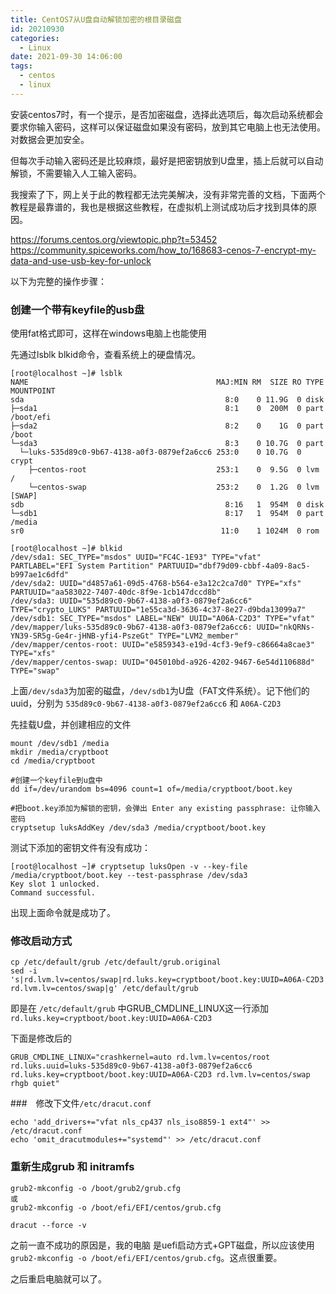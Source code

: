 ```yaml
---
title: CentOS7从U盘自动解锁加密的根目录磁盘
id: 20210930
categories:
  - Linux
date: 2021-09-30 14:06:00
tags: 
  - centos
  - linux
---
```


安装centos7时，有一个提示，是否加密磁盘，选择此选项后，每次启动系统都会要求你输入密码，这样可以保证磁盘如果没有密码，放到其它电脑上也无法使用。对数据会更加安全。

但每次手动输入密码还是比较麻烦，最好是把密钥放到U盘里，插上后就可以自动解锁，不需要输入人工输入密码。

我搜索了下，网上关于此的教程都无法完美解决，没有非常完善的文档，下面两个教程是最靠谱的，我也是根据这些教程，在虚拟机上测试成功后才找到具体的原因。

https://forums.centos.org/viewtopic.php?t=53452
https://community.spiceworks.com/how_to/168683-cenos-7-encrypt-my-data-and-use-usb-key-for-unlock


以下为完整的操作步骤：

### 创建一个带有keyfile的usb盘

使用fat格式即可，这样在windows电脑上也能使用

先通过lsblk blkid命令，查看系统上的硬盘情况。

```
[root@localhost ~]# lsblk
NAME                                          MAJ:MIN RM  SIZE RO TYPE  MOUNTPOINT
sda                                             8:0    0 11.9G  0 disk
├─sda1                                          8:1    0  200M  0 part  /boot/efi
├─sda2                                          8:2    0    1G  0 part  /boot
└─sda3                                          8:3    0 10.7G  0 part
  └─luks-535d89c0-9b67-4138-a0f3-0879ef2a6cc6 253:0    0 10.7G  0 crypt
    ├─centos-root                             253:1    0  9.5G  0 lvm   /
    └─centos-swap                             253:2    0  1.2G  0 lvm   [SWAP]
sdb                                             8:16   1  954M  0 disk
└─sdb1                                          8:17   1  954M  0 part  /media
sr0                                            11:0    1 1024M  0 rom
```

```
[root@localhost ~]# blkid
/dev/sda1: SEC_TYPE="msdos" UUID="FC4C-1E93" TYPE="vfat" PARTLABEL="EFI System Partition" PARTUUID="dbf79d09-cbbf-4a09-8ac5-b997ae1c6dfd"
/dev/sda2: UUID="d4857a61-09d5-4768-b564-e3a12c2ca7d0" TYPE="xfs" PARTUUID="aa583022-7407-40dc-8f9e-1cb147dccd8b"
/dev/sda3: UUID="535d89c0-9b67-4138-a0f3-0879ef2a6cc6" TYPE="crypto_LUKS" PARTUUID="1e55ca3d-3636-4c37-8e27-d9bda13099a7"
/dev/sdb1: SEC_TYPE="msdos" LABEL="NEW" UUID="A06A-C2D3" TYPE="vfat"
/dev/mapper/luks-535d89c0-9b67-4138-a0f3-0879ef2a6cc6: UUID="nkQRNs-YN39-SR5g-Ge4r-jHNB-yfi4-PszeGt" TYPE="LVM2_member"
/dev/mapper/centos-root: UUID="e5859343-e19d-4cf3-9ef9-c86664a8cae3" TYPE="xfs"
/dev/mapper/centos-swap: UUID="045010bd-a926-4202-9467-6e54d110688d" TYPE="swap"
```

上面`/dev/sda3`为加密的磁盘，`/dev/sdb1`为U盘（FAT文件系统）。记下他们的uuid，分别为
`535d89c0-9b67-4138-a0f3-0879ef2a6cc6` 和 `A06A-C2D3`

先挂载U盘，并创建相应的文件

```
mount /dev/sdb1 /media 
mkdir /media/cryptboot 
cd /media/cryptboot

#创建一个keyfile到u盘中
dd if=/dev/urandom bs=4096 count=1 of=/media/cryptboot/boot.key

#把boot.key添加为解锁的密钥，会弹出 Enter any existing passphrase: 让你输入密码
cryptsetup luksAddKey /dev/sda3 /media/cryptboot/boot.key
```

测试下添加的密钥文件有没有成功：

```
[root@localhost ~]# cryptsetup luksOpen -v --key-file /media/cryptboot/boot.key --test-passphrase /dev/sda3
Key slot 1 unlocked.
Command successful.
```

出现上面命令就是成功了。


### 修改启动方式

```
cp /etc/default/grub /etc/default/grub.original
sed -i 's|rd.lvm.lv=centos/swap|rd.luks.key=cryptboot/boot.key:UUID=A06A-C2D3 rd.lvm.lv=centos/swap|g' /etc/default/grub
```

即是在 `/etc/default/grub` 中GRUB_CMDLINE_LINUX这一行添加 `rd.luks.key=cryptboot/boot.key:UUID=A06A-C2D3`

下面是修改后的

```
GRUB_CMDLINE_LINUX="crashkernel=auto rd.lvm.lv=centos/root rd.luks.uuid=luks-535d89c0-9b67-4138-a0f3-0879ef2a6cc6 rd.luks.key=cryptboot/boot.key:UUID=A06A-C2D3 rd.lvm.lv=centos/swap rhgb quiet"
```

###　修改下文件`/etc/dracut.conf`

```
echo 'add_drivers+="vfat nls_cp437 nls_iso8859-1 ext4"' >> /etc/dracut.conf
echo 'omit_dracutmodules+="systemd"' >> /etc/dracut.conf
```

### 重新生成grub 和 initramfs

```
grub2-mkconfig -o /boot/grub2/grub.cfg
或
grub2-mkconfig -o /boot/efi/EFI/centos/grub.cfg

dracut --force -v
```

之前一直不成功的原因是，我的电脑 是uefi启动方式+GPT磁盘，所以应该使用 `grub2-mkconfig -o /boot/efi/EFI/centos/grub.cfg`。这点很重要。

之后重启电脑就可以了。